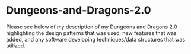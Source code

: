 # Dungeons-and-Dragons-2.0

Please see below of my description of my Dungeons and Dragons 2.0 highlighting the design patterns that was used, new features that was added, and any software developing techniques/data structures that was utilized. 
